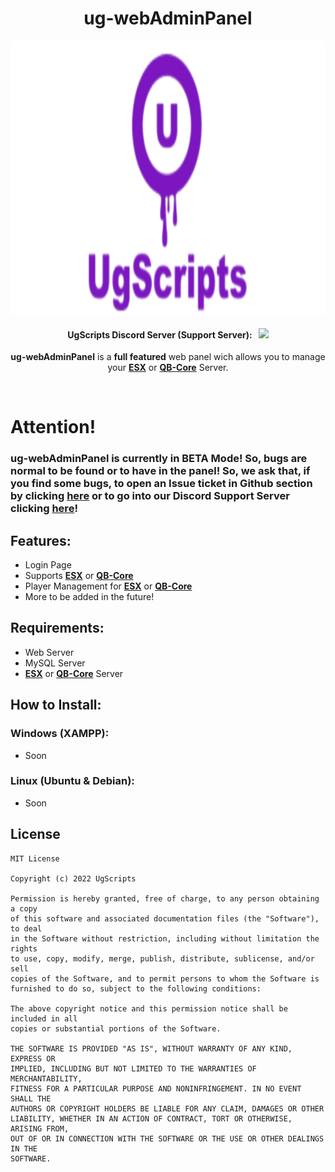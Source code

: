 <p align="center">
	<h1 align="center">
		ug-webAdminPanel
	</h1>
	<p align="center">
		<img width="1020" height="437" src="docs/logo.png">
	</p>
	<h4 align="center">
		UgScripts Discord Server (Support Server): &nbsp; <a href="https://discord.gg/X6g5GcbjbG"><img src="https://discord.com/api/guilds/980556341590511666/widget.png?style=shield"></img></a>
	</h4>
	<p align="center">
		<b>ug-webAdminPanel</b> is a <b>full featured</b> web panel wich allows you to manage your <b><a href="https://github.com/esx-framework/esx-legacy" target="_blank">ESX</a></b> or <a href="https://github.com/esx-framework/esx-legacy" target="_blank"><b>QB-Core</a></b> Server.
	</p>
</p>

<br/>

# Attention!
### ug-webAdminPanel is currently in BETA Mode! So, bugs are normal to be found or to have in the panel! So, we ask that, if you find some bugs, to open an Issue ticket in Github section by clicking [here](https://github.com/UgScripts/ug-webAdminPanel/issues/new) or to go into our Discord Support Server clicking [here](https://discord.gg/X6g5GcbjbG)!

## Features:
- Login Page
- Supports **[ESX](https://github.com/esx-framework/esx-legacy)** or **[QB-Core](https://github.com/qbcore-framework/qb-core)**
- Player Management for **[ESX](https://github.com/esx-framework/esx-legacy)** or **[QB-Core](https://github.com/qbcore-framework/qb-core)**
- More to be added in the future!

## Requirements:
- Web Server
- MySQL Server
- **[ESX](https://github.com/esx-framework/esx-legacy)** or **[QB-Core](https://github.com/qbcore-framework/qb-core)** Server

## How to Install:
### Windows (XAMPP):
- Soon 
### Linux (Ubuntu & Debian):
- Soon

## License
```
MIT License

Copyright (c) 2022 UgScripts

Permission is hereby granted, free of charge, to any person obtaining a copy
of this software and associated documentation files (the "Software"), to deal
in the Software without restriction, including without limitation the rights
to use, copy, modify, merge, publish, distribute, sublicense, and/or sell
copies of the Software, and to permit persons to whom the Software is
furnished to do so, subject to the following conditions:

The above copyright notice and this permission notice shall be included in all
copies or substantial portions of the Software.

THE SOFTWARE IS PROVIDED "AS IS", WITHOUT WARRANTY OF ANY KIND, EXPRESS OR
IMPLIED, INCLUDING BUT NOT LIMITED TO THE WARRANTIES OF MERCHANTABILITY,
FITNESS FOR A PARTICULAR PURPOSE AND NONINFRINGEMENT. IN NO EVENT SHALL THE
AUTHORS OR COPYRIGHT HOLDERS BE LIABLE FOR ANY CLAIM, DAMAGES OR OTHER
LIABILITY, WHETHER IN AN ACTION OF CONTRACT, TORT OR OTHERWISE, ARISING FROM,
OUT OF OR IN CONNECTION WITH THE SOFTWARE OR THE USE OR OTHER DEALINGS IN THE
SOFTWARE.
```
